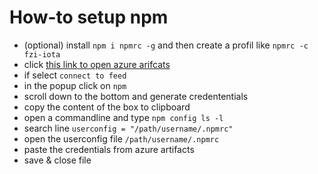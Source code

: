 # How-to setup npm
- (optional) install `npm i npmrc -g` and then create a profil like `npmrc -c fzi-iota`
- click [this link to open azure arifcats](https://dev.azure.com/FZI-IOTA-showcase/IOTA-showcase/_packaging?_a=feed&feed=FZI-IOTA-NPM)    
- if select `connect to feed`
- in the popup click on `npm`
- scroll down to the bottom and generate credententials
- copy the content of the box to clipboard
- open a commandline and type `npm config ls -l`
- search line `userconfig = "/path/username/.npmrc"`
- open the userconfig file `/path/username/.npmrc`
- paste the credentials from azure artifacts
- save & close file